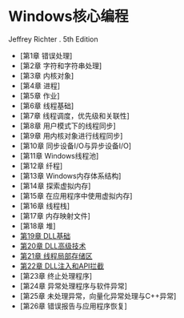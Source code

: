 # Windows核心编程

Jeffrey Richter . 5th Edition

- [第1章 错误处理]
- [第2章 字符和字符串处理]
- [第3章 内核对象]
- [第4章 进程]
- [第5章 作业]
- [第6章 线程基础]
- [第7章 线程调度，优先级和关联性]
- [第8章 用户模式下的线程同步]
- [第9章 用内核对象进行线程同步]
- [第10章 同步设备I/O与异步设备I/O]
- [第11章 Windows线程池]
- [第12章 纤程]
- [第13章 Windows内存体系结构]
- [第14章 探索虚拟内存]
- [第15章 在应用程序中使用虚拟内存]
- [第16章 线程栈]
- [第17章 内存映射文件]
- [第18章 堆]
- [第19章 DLL基础](chapter19.md)
- [第20章 DLL高级技术](chapter20.md)
- [第21章 线程局部存储区](chapter21.md)
- [第22章 DLL注入和API拦截](chapter22.md)
- [第23章 终止处理程序]
- [第24章 异常处理程序与软件异常]
- [第25章 未处理异常，向量化异常处理与C++异常]
- [第26章 错误报告与应用程序恢复]